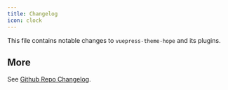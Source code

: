 ```yaml
---
title: Changelog
icon: clock
---
```


This file contains notable changes to `vuepress-theme-hope` and its plugins.

<!-- more -->

<!-- @include: ../../../packages/theme/CHANGELOG.md#recent-change -->

## More

See [Github Repo Changelog](https://github.com/vuepress-theme-hope/vuepress-theme-hope/blob/main/CHANGELOG.md).
